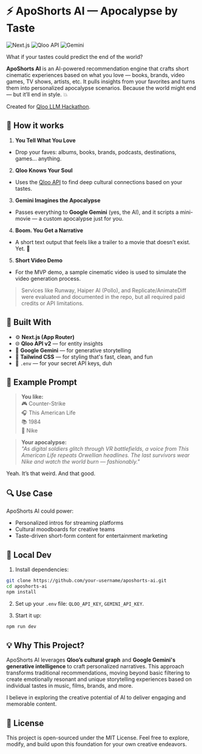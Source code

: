 # ⚡️ ApoShorts AI — Apocalypse by Taste
![Next.js](https://img.shields.io/badge/built%20with-Next.js-black) ![Qloo API](https://img.shields.io/badge/powered%20by-Qloo%20API-purple) ![Gemini](https://img.shields.io/badge/LLM-Google%20Gemini-brightgreen)

What if your tastes could predict the end of the world?

**ApoShorts AI** is an AI-powered recommendation engine that crafts short cinematic experiences based on what you love — books, brands, video games, TV shows, artists, etc. It pulls insights from your favorites and turns them into personalized apocalypse scenarios. Because the world might end — but it’ll end in style. 💥

Created for [Qloo LLM Hackathon](https://devpost.com/software/aposhorts-ai).


## 🚀 How it works

1. **You Tell What You Love**
- Drop your faves: albums, books, brands, podcasts, destinations, games... anything.
2. **Qloo Knows Your Soul**
- Uses the [Qloo API](https://qloo.com) to find deep cultural connections based on your tastes.
3. **Gemini Imagines the Apocalypse**
- Passes everything to **Google Gemini** (yes, the AI), and it scripts a mini-movie — a custom apocalypse just for you.
4. **Boom. You Get a Narrative**
- A short text output that feels like a trailer to a movie that doesn’t exist. Yet. 👀
5. **Short Video Demo**
- For the MVP demo, a sample cinematic video is used to simulate the video generation process.

> Services like Runway, Haiper AI (Pollo), and Replicate/AnimateDiff were evaluated and documented in the repo, but all required paid credits or API limitations.

## 🧠 Built With

- ⚙️ **Next.js (App Router)**
- 🌐 **Qloo API v2** — for entity insights
- 🤖 **Google Gemini** — for generative storytelling
- 🧪 **Tailwind CSS** — for styling that's fast, clean, and fun
- 🔐 `.env` — for your secret API keys, duh


## 🧨 Example Prompt

> **You like:**  
> 🎮 Counter-Strike  
> 🎧 This American Life  
> 📚 1984  
> 👟 Nike

> **Your apocalypse:**  
> _"As digital soldiers glitch through VR battlefields, a voice from This American Life repeats Orwellian headlines. The last survivors wear Nike and watch the world burn — fashionably."_

Yeah. It’s that weird. And that good.


## 🔍 Use Case

ApoShorts AI could power:
- Personalized intros for streaming platforms
- Cultural moodboards for creative teams
- Taste-driven short-form content for entertainment marketing


## 💾 Local Dev

1. Install dependencies:
```bash
git clone https://github.com/your-username/aposhorts-ai.git
cd aposhorts-ai
npm install
```

2. Set up your `.env` file: `QLOO_API_KEY`,  `GEMINI_API_KEY`.

3. Start it up:
```bash
npm run dev
```


## 💡 Why This Project?

ApoShorts AI leverages **Qloo’s cultural graph** and **Google Gemini's generative intelligence** to craft personalized narratives. This approach transforms traditional recommendations, moving beyond basic filtering to create emotionally resonant and unique storytelling experiences based on individual tastes in music, films, brands, and more.

I believe in exploring the creative potential of AI to deliver engaging and memorable content.


## 📍 License

This project is open-sourced under the MIT License. Feel free to explore, modify, and build upon this foundation for your own creative endeavors.